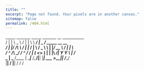 ```yaml
---
title: ""
excerpt: "Page not found. Your pixels are in another canvas."
sitemap: false
permalink: /404.html
---
```


   _____  _______      _____    _______          __    ___________                    <br>
  /  |  | \   _  \    /  |  |   \      \   _____/  |_  \__    ___/___   _____  __ __  <br>
 /   |  |_/  /_\  \  /   |  |_  /   |   \ /  _ \   __\   |    |_/ __ \ /     \|  |  \ <br>
/    ^   /\  \_/   \/    ^   / /    |    (  <_> )  |     |    |\  ___/|  Y Y  \  |  / <br>
\____   |  \_____  /\____   |  \____|__  /\____/|__|     |____| \___  >__|_|  /____/  <br>
     |__|        \/      |__|          \/                           \/      \/        <br>
     <br>
  

<script type="text/javascript">
  var GOOG_FIXURL_LANG = 'en';
  var GOOG_FIXURL_SITE = '{{ site.url }}'
</script>
<script type="text/javascript"
  src="//linkhelp.clients.google.com/tbproxy/lh/wm/fixurl.js">
</script>
